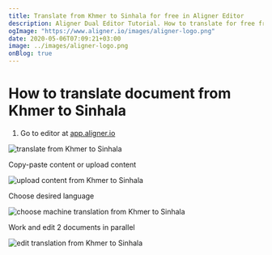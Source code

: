 ```yaml
---
title: Translate from Khmer to Sinhala for free in Aligner Editor
description: Aligner Dual Editor Tutorial. How to translate for free from Khmer to Sinhala. Aligner is multilingual document management platform. 
ogImage: "https://www.aligner.io/images/aligner-logo.png"
date: 2020-05-06T07:09:21+03:00
image: ../images/aligner-logo.png
onBlog: true
---
```


# How to translate document from Khmer to Sinhala

1. Go to editor at [app.aligner.io](https://app.aligner.io "Aligner App web page")

![translate from Khmer to Sinhala](../aligner-blank-editor.png "translate from Khmer to Sinhala")

Copy-paste content or upload content

![upload content from Khmer to Sinhala](../aligner-uploaded-document.png "upload content from Khmer to Sinhala")

Choose desired language

![choose machine translation from Khmer to Sinhala](../aligner-language-dropdown.png "choose machine translation from Khmer to Sinhala")

Work and edit 2 documents in parallel

![edit translation from Khmer to Sinhala](../aligner-double-sitded-editor.png "edit translation from Khmer to Sinhala")

